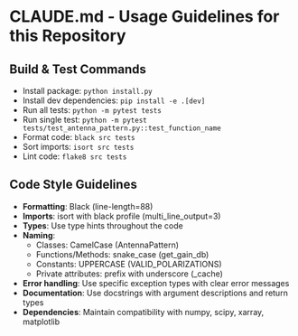 # CLAUDE.md - Usage Guidelines for this Repository

## Build & Test Commands
- Install package: `python install.py`
- Install dev dependencies: `pip install -e .[dev]`
- Run all tests: `python -m pytest tests`
- Run single test: `python -m pytest tests/test_antenna_pattern.py::test_function_name`
- Format code: `black src tests`
- Sort imports: `isort src tests`
- Lint code: `flake8 src tests`

## Code Style Guidelines
- **Formatting**: Black (line-length=88)
- **Imports**: isort with black profile (multi_line_output=3)
- **Types**: Use type hints throughout the code
- **Naming**:
  - Classes: CamelCase (AntennaPattern)
  - Functions/Methods: snake_case (get_gain_db)
  - Constants: UPPERCASE (VALID_POLARIZATIONS)
  - Private attributes: prefix with underscore (_cache)
- **Error handling**: Use specific exception types with clear error messages
- **Documentation**: Use docstrings with argument descriptions and return types
- **Dependencies**: Maintain compatibility with numpy, scipy, xarray, matplotlib